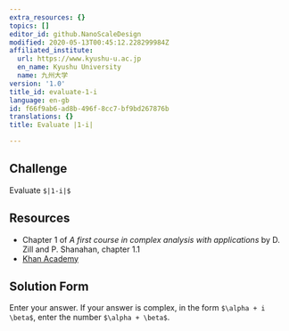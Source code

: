 ```yaml
---
extra_resources: {}
topics: []
editor_id: github.NanoScaleDesign
modified: 2020-05-13T00:45:12.228299984Z
affiliated_institute:
  url: https://www.kyushu-u.ac.jp
  en_name: Kyushu University
  name: 九州大学
version: '1.0'
title_id: evaluate-1-i
language: en-gb
id: f66f9ab6-ad8b-496f-8cc7-bf9bd267876b
translations: {}
title: Evaluate |1-i|

---
```


## Challenge
Evaluate `$|1-i|$`

## Resources
- Chapter 1 of *A first course in complex analysis with applications* by D. Zill and P. Shanahan, chapter 1.1
- [Khan Academy](https://www.khanacademy.org/math/precalculus/imaginary-and-complex-numbers#the-complex-plane)

## Solution Form
Enter your answer.
If your answer is complex, in the form `$\alpha + i \beta$`, enter the number `$\alpha + \beta$`.
